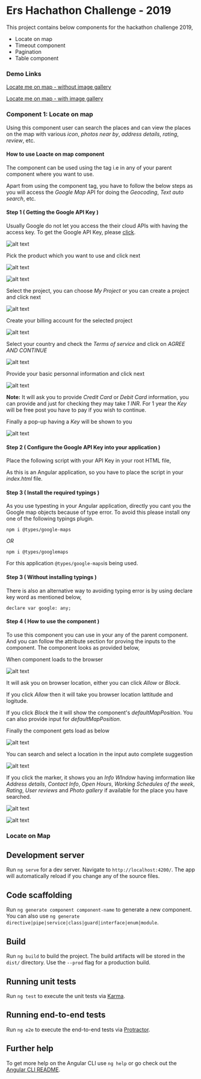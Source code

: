 # Ers Hachathon Challenge - 2019

This project contains below components for the hackathon challenge 2019,

- Locate on map
- Timeout component
- Pagination
- Table component

### Demo Links

[Locate me on map - without image gallery](https://locate-on-map-without-gallery.stackblitz.io/)

[Locate me on map - with image gallery](https://locate-on-map-lyuyrx.stackblitz.io/)



### Component 1: Locate on map

Using this component user can search the places and can view the places on the map with various *icon*, *photos near by*, *address details*, *rating*, *review*, etc.

#### How to use Loacte on map component

The component can be used using the tag i.e *<locate-on-map></locate-on-map>* in any of your parent component where you want to use.

Apart from using the component tag, you have to follow the below steps as you will access the *Google Map* API for doing the *Geocoding*, *Text auto search*, etc.

#### Step 1 ( Getting the Google API Key )

Usually Google do not let you access the their cloud APIs with having the access key. To get the Google API Key, please [click]( https://developers.google.com/maps/documentation/javascript/get-api-key).

![alt text](https://github.com/ERS-HCL/EDGE-Components-Hackathon-2019/blob/ERSEDGE022019005/src/assets/Google%20API%20Key%20-%201.png)

Pick the product which you want to use and click next

![alt text](https://github.com/ERS-HCL/EDGE-Components-Hackathon-2019/blob/ERSEDGE022019005/src/assets/Google%20API%20Key%20-%202.png)

![alt text](https://github.com/ERS-HCL/EDGE-Components-Hackathon-2019/blob/ERSEDGE022019005/src/assets/Google%20API%20Key%20-%203.png)

Select the project, you can choose *My Project* or you can create a project and click next

![alt text](https://github.com/ERS-HCL/EDGE-Components-Hackathon-2019/blob/ERSEDGE022019005/src/assets/Google%20API%20Key%20-%207.png)

Create your billing account for the selected project

![alt text](https://github.com/ERS-HCL/EDGE-Components-Hackathon-2019/blob/ERSEDGE022019005/src/assets/Google%20API%20Key%20-%208.png)

Select your country and check the *Terms of service* and click on *AGREE AND CONTINUE*

![alt text](https://github.com/ERS-HCL/EDGE-Components-Hackathon-2019/blob/ERSEDGE022019005/src/assets/Google%20API%20Key%20-%209.png)

Provide your basic personnal information and click next

![alt text](https://github.com/ERS-HCL/EDGE-Components-Hackathon-2019/blob/ERSEDGE022019005/src/assets/Google%20API%20Key%20-%2010.png)

**Note:** It will ask you to provide *Credit Card* or *Debit Card* information, you can provide and just for checking they may take *1 INR*. For 1 year the *Key* will be free post you have to pay if you wish to continue.  

Finally a pop-up having a *Key* will be shown to you

![alt text](https://github.com/ERS-HCL/EDGE-Components-Hackathon-2019/blob/ERSEDGE022019005/src/assets/Google%20API%20Key%20-%2011.png)

#### Step 2 ( Configure the Google API Key into your application )

Place the following script with your API Key in your root HTML file,

*<script async defer src="https://maps.googleapis.com/maps/api/js?key=YOUR_API_KEY&callback=initMap" type="text/javascript"></script>*

As this is an Angular application, so you have to place the script in your *index.html* file.

#### Step 3 ( Install the required typings )

As you use typesting in your Angular application, directly you cant you the Google map objects because of type error. To avoid this please install ony one of the following typings plugin.
  
  `npm i @types/google-maps`
  
  *OR*
  
  `npm i @types/googlemaps`

For this application `@types/google-maps`is being used.

#### Step 3 ( Without installing typings )

There is also an alternative way to avoiding typing error is by using declare key word as mentioned below,

  `declare var google: any;`

#### Step 4 ( How to use the component )

To use this component you can use *<locate-on-map>* in your any of the parent component. And you can follow the attribute section for proving the inputs to the component. The component looks as provided below,
  
When component loads to the browser

![alt text](https://github.com/ERS-HCL/EDGE-Components-Hackathon-2019/blob/ERSEDGE022019005/src/assets/Component%20-%201.png)

It will ask you on browser location, either you can click *Allow* or *Block*.

If you click *Allow* then it will take you browser location lattitude and logitude.

If you click *Block* the it will show the component's *defaultMapPosition*. You can also provide input for *defaultMapPosition*.

Finally the component gets load as below

![alt text](https://github.com/ERS-HCL/EDGE-Components-Hackathon-2019/blob/ERSEDGE022019005/src/assets/Component%20-%202.png)

You can search and select a location in the input auto complete suggestion

![alt text](https://github.com/ERS-HCL/EDGE-Components-Hackathon-2019/blob/ERSEDGE022019005/src/assets/Component%20-%205.png)
  
If you click the marker, it shows you an *Info WIndow* having imformation like *Address details*, *Contact Info*, *Open Hours*, *Working Schedules of the week*, *Rating*, *User reviews* and *Photo gallery* if available for the place you have searched.

![alt text](https://github.com/ERS-HCL/EDGE-Components-Hackathon-2019/blob/ERSEDGE022019005/src/assets/Component%20-%203.png)

![alt text](https://github.com/ERS-HCL/EDGE-Components-Hackathon-2019/blob/ERSEDGE022019005/src/assets/Component%20-%204.png)


### Locate on Map

## Development server

Run `ng serve` for a dev server. Navigate to `http://localhost:4200/`. The app will automatically reload if you change any of the source files.

## Code scaffolding

Run `ng generate component component-name` to generate a new component. You can also use `ng generate directive|pipe|service|class|guard|interface|enum|module`.

## Build

Run `ng build` to build the project. The build artifacts will be stored in the `dist/` directory. Use the `--prod` flag for a production build.

## Running unit tests

Run `ng test` to execute the unit tests via [Karma](https://karma-runner.github.io).

## Running end-to-end tests

Run `ng e2e` to execute the end-to-end tests via [Protractor](http://www.protractortest.org/).

## Further help

To get more help on the Angular CLI use `ng help` or go check out the [Angular CLI README](https://github.com/angular/angular-cli/blob/master/README.md).
